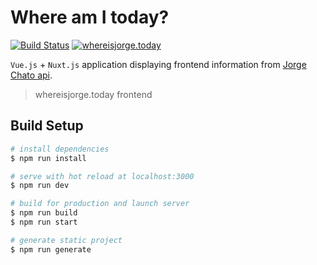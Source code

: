 # Where am I today?
[![Build Status](https://travis-ci.org/jorgechato/whereisjorge.today.svg?branch=master)](https://travis-ci.org/jorgechato/whereisjorge.today)
[![whereisjorge.today](https://img.shields.io/badge/whereisjorge-today-orange.svg)](https://whereisjorge.today)

`Vue.js` + `Nuxt.js` application displaying frontend information from [Jorge Chato api](https://api.jorgechato.com/).

> whereisjorge.today frontend

## Build Setup

``` bash
# install dependencies
$ npm run install

# serve with hot reload at localhost:3000
$ npm run dev

# build for production and launch server
$ npm run build
$ npm run start

# generate static project
$ npm run generate
```
